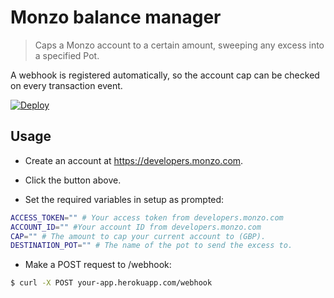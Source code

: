 # Monzo balance manager

> Caps a Monzo account to a certain amount, sweeping any excess into a specified Pot.

A webhook is registered automatically, so the account cap can be checked on every transaction event.

[![Deploy](https://www.herokucdn.com/deploy/button.svg)](https://heroku.com/deploy)

## Usage

- Create an account at https://developers.monzo.com.

- Click the button above.

- Set the required variables in setup as prompted:

```bash
ACCESS_TOKEN="" # Your access token from developers.monzo.com
ACCOUNT_ID="" #Your account ID from developers.monzo.com
CAP="" # The amount to cap your current account to (GBP).
DESTINATION_POT="" # The name of the pot to send the excess to.
```

- Make a POST request to /webhook:

```bash
$ curl -X POST your-app.herokuapp.com/webhook
```

